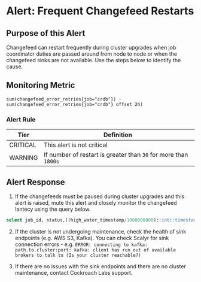 # Alert: Frequent Changefeed Restarts

## Purpose of this Alert
Changefeed can restart frequently during cluster upgrades when job coordinator duties are passed around from node to node or when the changefeed sinks are not available. Use the steps below to identify the cause.

## Monitoring Metric

```
sum(changefeed_error_retries{job="crdb"}) - sum(changefeed_error_retries{job="crdb"} offset 2h)
```

### Alert Rule

| Tier     | Definition                                                   |
| -------- | ------------------------------------------------------------ |
| CRITICAL | This alert is not critical |
| WARNING  | If number of restart is greater than `30` for more than `1800s` |


## Alert Response
1. If the changefeeds must be paused during cluster upgrades and this alert is raised, mute this alert and closely monitor the changefeed lantecy using the query below.

```sql
select job_id, status,((high_water_timestamp/1000000000)::int::timestamp)-now() as "changefeed latency",created, left(description,60),high_water_timestamp from crdb_internal.jobs where job_type = 'CHANGEFEED' and status in ('running', 'paused','pause-requested') order by created desc;
```

2. If the cluster is not undergoing maintenance, check the health of sink endpoints (e.g. AWS S3, Kafka). You can check Scalyr for sink connection errors - e.g. `ERROR: connecting to kafka: path.to.cluster:port: kafka: client has run out of available brokers to talk to (Is your cluster reachable?)`

3. If there are no issues with the sink endpoints and there are no cluster maintenance, contact Cockroach Labs support.